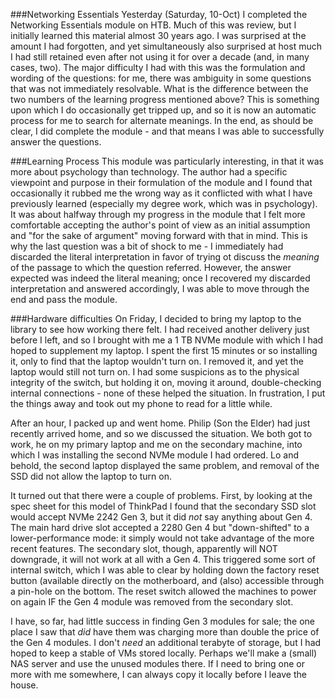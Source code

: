 ###Networking Essentials
Yesterday (Saturday, 10-Oct) I completed the Networking Essentials module on HTB.  Much of this was review, but I initially learned this material almost 30 years ago.  I was surprised at the amount I had forgotten, and yet simultaneously also surprised at host much I had still retained even after not using it for over a decade (and, in many cases, two).  The major difficulty I had with this was the formulation and wording of the questions: for me, there was ambiguity in some questions that was not immediately resolvable. What is the difference between the two numbers of the learning progress mentioned above?  This is something upon which I do occasionally get tripped up, and so it is now an automatic process for me to search for alternate meanings.  In the end, as should be clear, I did complete the module - and that means I was able to successfully answer the questions.

###Learning Process
This module was particularly interesting, in that it was more about psychology than technology.  The author had a specific viewpoint and purpose in their formulation of the module and I found that occasionally it rubbed me the wrong way as it conflicted with what I have previously learned (especially my degree work, which was in psychology).  It was about halfway through my progress in the module that I felt more comfortable accepting the author's point of view as an initial assumption and "for the sake of argument" moving forward with that in mind.  This is why the last question was a bit of shock to me - I immediately had discarded the literal interpretation in favor of trying ot discuss the *meaning* of the passage to which the question referred.  However, the answer expected was indeed the literal meaning; once I recovered my discarded interpretation and answered accordingly, I was able to move through the end and pass the module.

###Hardware difficulties
On Friday, I decided to bring my laptop to the library to see how working there felt.  I had received another delivery just before I left, and so I brought with me a 1 TB NVMe module with which I had hoped to supplement my laptop.  I spent the first 15 minutes or so installing it, only to find that the laptop wouldn't turn on.  I removed it, and yet the laptop would still not turn on.   I had some suspicions as to the physical integrity of the switch, but holding it on, moving it around, double-checking internal connections - none of these helped the situation.  In frustration, I put the things away and took out my phone to read for a little while.

After an hour, I packed up and went home.  Philip (Son the Elder) had just recently arrived home, and so we discussed the situation.  We both got to work, he on my primary laptop and me on the secondary machine, into which I was installing the second NVMe module I had ordered.  Lo and behold, the second laptop displayed the same problem, and removal of the SSD did not allow the laptop to turn on.

It turned out that there were a couple of problems.  First, by looking at the spec sheet for this model of ThinkPad I found that the secondary SSD slot would accept NVMe 2242 Gen 3, but it did *not* say anything about Gen 4.  The main hard drive slot accepted a 2280 Gen 4 but "down-shifted" to a lower-performance mode: it simply would not take advantage of the more recent features.  The secondary slot, though, apparently will NOT downgrade, it will not work at all with a Gen 4.  This triggered some sort of internal switch, which I was able to clear by holding down the factory reset button (available directly on the motherboard, and (also) accessible through a pin-hole on the bottom.  The reset switch allowed the machines to power on again IF the Gen 4 module was removed from the secondary slot.  

I have, so far, had little success in finding Gen 3 modules for sale; the one place I saw that *did* have them was charging more than double the price of the Gen 4 modules.  I don't *need* an additional terabyte of storage, but I had hoped to keep a stable of VMs stored locally.  Perhaps we'll make a (small) NAS server and use the unused modules there.  If I need to bring one or more with me somewhere, I can always copy it locally before I leave the house.